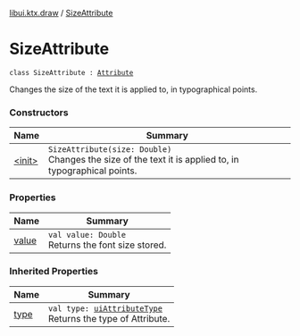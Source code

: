 [libui.ktx.draw](../index.md) / [SizeAttribute](./index.md)

# SizeAttribute

`class SizeAttribute : `[`Attribute`](../-attribute/index.md)

Changes the size of the text it is applied to, in typographical points.

### Constructors

| Name | Summary |
|---|---|
| [&lt;init&gt;](-init-.md) | `SizeAttribute(size: Double)`<br>Changes the size of the text it is applied to, in typographical points. |

### Properties

| Name | Summary |
|---|---|
| [value](value.md) | `val value: Double`<br>Returns the font size stored. |

### Inherited Properties

| Name | Summary |
|---|---|
| [type](../-attribute/type.md) | `val type: `[`uiAttributeType`](../../libui/ui-attribute-type.md)<br>Returns the type of Attribute. |
